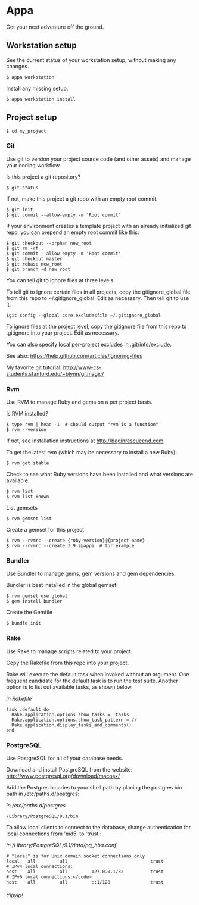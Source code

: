 # Appa

Get your next adventure off the ground.


## Workstation setup

See the current status of your workstation setup, without making any changes.

    $ appa workstation

Install any missing setup.

    $ appa workstation install


## Project setup

    $ cd my_project


### Git

Use git to version your project source code (and other assets) and manage your coding workflow.

Is this project a git repository?

    $ git status

If not, make this project a git repo with an empty root commit.

    $ git init
    $ git commit --allow-empty -m 'Root commit'

If your environment creates a template project with an already initialized git repo, you can prepend an empty
root commit like this:

    $ git checkout --orphan new_root
    $ git rm -rf .
    $ git commit --allow-empty -m 'Root commit'
    $ git checkout master
    $ git rebase new_root
    $ git branch -d new_root

You can tell git to ignore files at three levels.

To tell git to ignore certain files in all projects, copy the gitignore_global file from this repo to
~/.gitignore_global.  Edit as necessary.  Then tell git to use it.

    $git config --global core.excludesfile ~/.gitignore_global

To ignore files at the project level, copy the gitignore file from this repo to .gitignore into your project.
Edit as necessary.

You can also specify local per-project excludes in .git/info/exclude.

See also: https://help.github.com/articles/ignoring-files

My favorite git tutorial: http://www-cs-students.stanford.edu/~blynn/gitmagic/


### Rvm

Use RVM to manage Ruby and gems on a per project basis.

Is RVM installed?

    $ type rvm | head -1  # should output "rvm is a function"
    $ rvm --version

If not, see installation instructions at <http://beginrescueend.com>.

To get the latest rvm (which may be necessary to install a new Ruby):

    $ rvm get stable

Check to see what Ruby versions have been installed and what versions are available.

    $ rvm list
    $ rvm list known

List gemsets

    $ rvm gemset list

Create a gemset for this project

    $ rvm --rvmrc --create {ruby-version}@{project-name}
    $ rvm --rvmrc --create 1.9.2@appa  # for example


### Bundler

Use Bundler to manage gems, gem versions and gem dependencies.

Bundler is best installed in the global gemset.

    $ rvm gemset use global
    $ gem install bundler

Create the Gemfile

    $ bundle init


### Rake

Use Rake to manage scripts related to your project.

Copy the Rakefile from this repo into your project.

Rake will execute the default task when invoked without an argument.  One frequent candidate for the default task is to
run the test suite.  Another option is to list out available tasks, as shown below.

*in Rakefile*

    task :default do
      Rake.application.options.show_tasks = :tasks
      Rake.application.options.show_task_pattern = //
      Rake.application.display_tasks_and_comments()
    end


### PostgreSQL

Use PostgreSQL for all of your database needs.

Download and install PostgreSQL from the website: http://www.postgresql.org/download/macosx/ .

Add the Postgres binaries to your shell path by placing the postgres bin path in /etc/paths.d/postgres:

*in /etc/paths.d/postgres*

    /Library/PostgreSQL/9.1/bin

To allow local clients to connect to the database, change authentication for local connections from 'md5' to 'trust':

*in /Library/PostgreSQL/9.1/data/pg_hba.conf*

    # "local" is for Unix domain socket connections only
    local   all         all                               trust
    # IPv4 local connections:
    host    all         all         127.0.0.1/32          trust
    # IPv6 local connections:</code>
    host    all         all         ::1/128               trust


###### Yipyip!
